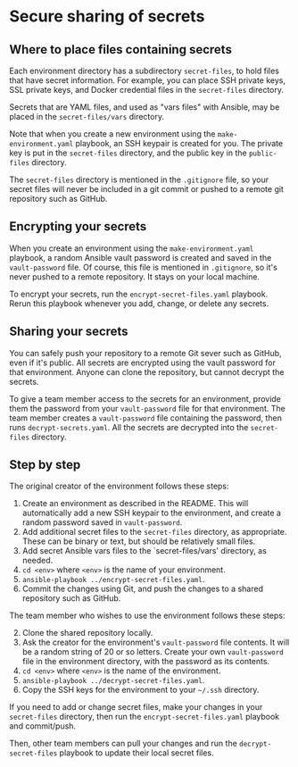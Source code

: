 # Secure sharing of secrets

## Where to place files containing secrets

Each environment directory has a subdirectory `secret-files`, to hold files that have secret information.
For example, you can place SSH private keys, SSL private keys, and Docker credential files  in the `secret-files` directory.

Secrets that are YAML files, and used as "vars files" with Ansible, may be placed in the `secret-files/vars` directory.

Note that when you create a new environment using the `make-environment.yaml` playbook, an SSH keypair is created for you. 
The private key is put in the `secret-files` directory, and the public key in the `public-files` directory.

The `secret-files` directory is mentioned in the `.gitignore` file, so your secret files will never be included in a git commit or pushed to a remote git repository such as GitHub.

## Encrypting your secrets

When you create an environment using the `make-environment.yaml` playbook, a random Ansible vault password is created and saved in the `vault-password` file. 
Of course, this file is mentioned in `.gitignore`, so it's never pushed to a remote repository. It stays on your local machine.
 
To encrypt your secrets, run the `encrypt-secret-files.yaml` playbook. Rerun this playbook whenever you add, change, or delete any secrets.

## Sharing your secrets

You can safely push your repository to a remote Git sever such as GitHub, even if it's public.
All secrets are encrypted using the vault password for that environment.
Anyone can clone the repository, but cannot decrypt the secrets.

To give a team member access to the secrets for an environment, provide them the password from your `vault-password` file for that environment.
The team member creates a `vault-password` file containing the password, then runs `decrypt-secrets.yaml`. 
All the secrets are decrypted into the `secret-files` directory.

## Step by step

The original creator of the environment follows these steps:

1. Create an environment as described in the README. This will automatically add a new SSH keypair to the environment, and create a random password saved in `vault-password`.
2. Add additional secret files to the `secret-files` directory, as appropriate. These can be binary or text, but should be relatively small files.
2. Add secret Ansible vars files to the `secret-files/vars' directory, as needed.
3. `cd <env>` where `<env>` is the name of your environment.
3. `ansible-playbook ../encrypt-secret-files.yaml`.
4. Commit the changes using Git, and push the changes to a shared repository such as GitHub. 

The team member who wishes to use the environment follows these steps:

2. Clone the shared repository locally.
1. Ask the creator for the environment's `vault-password` file contents. It will be a random string of 20 or so letters. Create your own `vault-password` file in the environment directory, with the password as its contents. 
3. `cd <env>` where `<env>` is the name of the environment.
4. `ansible-playbook ../decrypt-secret-files.yaml`.
5. Copy the SSH keys for the environment to your `~/.ssh` directory.

If you need to add or change secret files, make your changes in your `secret-files` directory, then run the `encrypt-secret-files.yaml` playbook and commit/push.
 
Then, other team members can pull your changes and run the `decrypt-secret-files` playbook to update their local secret files.